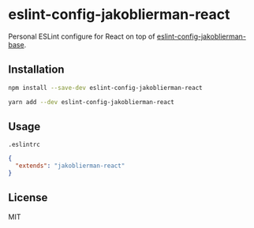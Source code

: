 # eslint-config-jakoblierman-react

Personal ESLint configure for React on top of [eslint-config-jakoblierman-base](../eslint-config-base).

## Installation

```bash
npm install --save-dev eslint-config-jakoblierman-react
```

```bash
yarn add --dev eslint-config-jakoblierman-react
```

## Usage

`.eslintrc`

```json
{
  "extends": "jakoblierman-react"
}
```

## License

MIT
